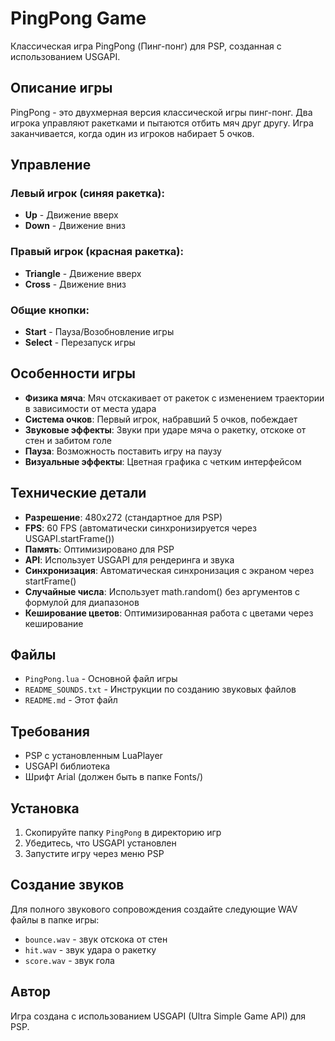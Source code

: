# PingPong Game

Классическая игра PingPong (Пинг-понг) для PSP, созданная с использованием USGAPI.

## Описание игры

PingPong - это двухмерная версия классической игры пинг-понг. Два игрока управляют ракетками и пытаются отбить мяч друг другу. Игра заканчивается, когда один из игроков набирает 5 очков.

## Управление

### Левый игрок (синяя ракетка):

-   **Up** - Движение вверх
-   **Down** - Движение вниз

### Правый игрок (красная ракетка):

-   **Triangle** - Движение вверх
-   **Cross** - Движение вниз

### Общие кнопки:

-   **Start** - Пауза/Возобновление игры
-   **Select** - Перезапуск игры

## Особенности игры

-   **Физика мяча**: Мяч отскакивает от ракеток с изменением траектории в зависимости от места удара
-   **Система очков**: Первый игрок, набравший 5 очков, побеждает
-   **Звуковые эффекты**: Звуки при ударе мяча о ракетку, отскоке от стен и забитом голе
-   **Пауза**: Возможность поставить игру на паузу
-   **Визуальные эффекты**: Цветная графика с четким интерфейсом

## Технические детали

-   **Разрешение**: 480x272 (стандартное для PSP)
-   **FPS**: 60 FPS (автоматически синхронизируется через USGAPI.startFrame())
-   **Память**: Оптимизировано для PSP
-   **API**: Использует USGAPI для рендеринга и звука
-   **Синхронизация**: Автоматическая синхронизация с экраном через startFrame()
-   **Случайные числа**: Использует math.random() без аргументов с формулой для диапазонов
-   **Кеширование цветов**: Оптимизированная работа с цветами через кеширование

## Файлы

-   `PingPong.lua` - Основной файл игры
-   `README_SOUNDS.txt` - Инструкции по созданию звуковых файлов
-   `README.md` - Этот файл

## Требования

-   PSP с установленным LuaPlayer
-   USGAPI библиотека
-   Шрифт Arial (должен быть в папке Fonts/)

## Установка

1. Скопируйте папку `PingPong` в директорию игр
2. Убедитесь, что USGAPI установлен
3. Запустите игру через меню PSP

## Создание звуков

Для полного звукового сопровождения создайте следующие WAV файлы в папке игры:

-   `bounce.wav` - звук отскока от стен
-   `hit.wav` - звук удара о ракетку
-   `score.wav` - звук гола

## Автор

Игра создана с использованием USGAPI (Ultra Simple Game API) для PSP.
